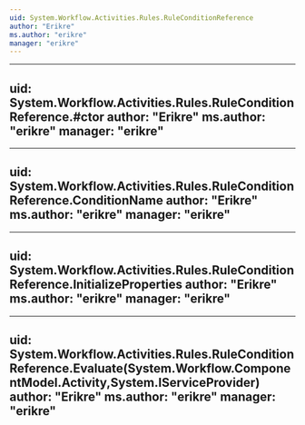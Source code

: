 ```yaml
---
uid: System.Workflow.Activities.Rules.RuleConditionReference
author: "Erikre"
ms.author: "erikre"
manager: "erikre"
---
```


---
uid: System.Workflow.Activities.Rules.RuleConditionReference.#ctor
author: "Erikre"
ms.author: "erikre"
manager: "erikre"
---

---
uid: System.Workflow.Activities.Rules.RuleConditionReference.ConditionName
author: "Erikre"
ms.author: "erikre"
manager: "erikre"
---

---
uid: System.Workflow.Activities.Rules.RuleConditionReference.InitializeProperties
author: "Erikre"
ms.author: "erikre"
manager: "erikre"
---

---
uid: System.Workflow.Activities.Rules.RuleConditionReference.Evaluate(System.Workflow.ComponentModel.Activity,System.IServiceProvider)
author: "Erikre"
ms.author: "erikre"
manager: "erikre"
---
